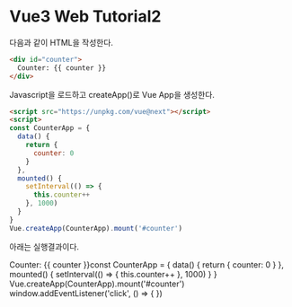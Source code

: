 # Vue3 Web Tutorial2

다음과 같이 HTML을 작성한다.

```html
<div id="counter">
  Counter: {{ counter }}
</div>
```

Javascript을 로드하고 createApp()로 Vue App을 생성한다.

```html
<script src="https://unpkg.com/vue@next"></script>
<script>
const CounterApp = {
  data() {
    return {
      counter: 0
    }
  },
  mounted() {
    setInterval(() => {
      this.counter++
    }, 1000)
  }
}
Vue.createApp(CounterApp).mount('#counter')
```

아래는 실행결과이다.

Counter: {{ counter }}const CounterApp = { data() { return { counter: 0 } }, mounted() { setInterval(() => { this.counter++ }, 1000) } } Vue.createApp(CounterApp).mount('#counter') window.addEventListener('click', () => { })
